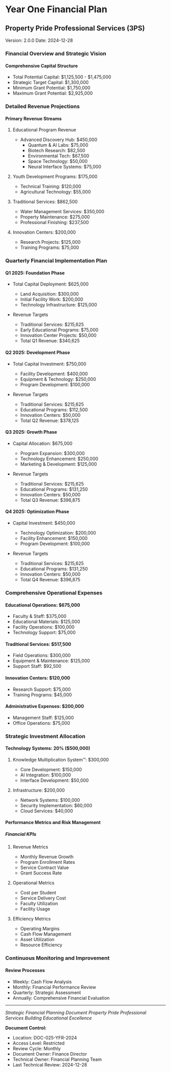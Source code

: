 # Year One Financial Plan
## Property Pride Professional Services (3PS)
Version: 2.0.0
Date: 2024-12-28

### Financial Overview and Strategic Vision

#### Comprehensive Capital Structure
- Total Potential Capital: $1,125,500 - $1,475,000
- Strategic Target Capital: $1,300,000
- Minimum Grant Potential: $1,750,000
- Maximum Grant Potential: $2,925,000

### Detailed Revenue Projections

#### Primary Revenue Streams
1. Educational Program Revenue
   - Advanced Discovery Hub: $450,000
     * Quantum & AI Labs: $75,000
     * Biotech Research: $82,500
     * Environmental Tech: $67,500
     * Space Technology: $50,000
     * Neural Interface Systems: $75,000

2. Youth Development Programs: $175,000
   - Technical Training: $120,000
   - Agricultural Technology: $55,000

3. Traditional Services: $862,500
   - Water Management Services: $350,000
   - Property Maintenance: $275,000
   - Professional Finishing: $237,500

4. Innovation Centers: $200,000
   - Research Projects: $125,000
   - Training Programs: $75,000

### Quarterly Financial Implementation Plan

#### Q1 2025: Foundation Phase
- Total Capital Deployment: $625,000
  * Land Acquisition: $300,000
  * Initial Facility Work: $200,000
  * Technology Infrastructure: $125,000

- Revenue Targets
  * Traditional Services: $215,625
  * Early Educational Programs: $75,000
  * Innovation Center Projects: $50,000
  * Total Q1 Revenue: $340,625

#### Q2 2025: Development Phase
- Total Capital Investment: $750,000
  * Facility Development: $400,000
  * Equipment & Technology: $250,000
  * Program Development: $100,000

- Revenue Targets
  * Traditional Services: $215,625
  * Educational Programs: $112,500
  * Innovation Centers: $50,000
  * Total Q2 Revenue: $378,125

#### Q3 2025: Growth Phase
- Capital Allocation: $675,000
  * Program Expansion: $300,000
  * Technology Enhancement: $250,000
  * Marketing & Development: $125,000

- Revenue Targets
  * Traditional Services: $215,625
  * Educational Programs: $131,250
  * Innovation Centers: $50,000
  * Total Q3 Revenue: $396,875

#### Q4 2025: Optimization Phase
- Capital Investment: $450,000
  * Technology Optimization: $200,000
  * Facility Enhancement: $150,000
  * Program Development: $100,000

- Revenue Targets
  * Traditional Services: $215,625
  * Educational Programs: $131,250
  * Innovation Centers: $50,000
  * Total Q4 Revenue: $396,875

### Comprehensive Operational Expenses

#### Educational Operations: $675,000
- Faculty & Staff: $375,000
- Educational Materials: $125,000
- Facility Operations: $100,000
- Technology Support: $75,000

#### Traditional Services: $517,500
- Field Operations: $300,000
- Equipment & Maintenance: $125,000
- Support Staff: $92,500

#### Innovation Centers: $120,000
- Research Support: $75,000
- Training Programs: $45,000

#### Administrative Expenses: $200,000
- Management Staff: $125,000
- Office Operations: $75,000

### Strategic Investment Allocation

#### Technology Systems: 20% ($500,000)
1. Knowledge Multiplication System™: $300,000
   - Core Development: $150,000
   - AI Integration: $100,000
   - Interface Development: $50,000

2. Infrastructure: $200,000
   - Network Systems: $100,000
   - Security Implementation: $60,000
   - Cloud Services: $40,000

#### Performance Metrics and Risk Management

##### Financial KPIs
1. Revenue Metrics
   - Monthly Revenue Growth
   - Program Enrollment Rates
   - Service Contract Value
   - Grant Success Rate

2. Operational Metrics
   - Cost per Student
   - Service Delivery Cost
   - Faculty Utilization
   - Facility Usage

3. Efficiency Metrics
   - Operating Margins
   - Cash Flow Management
   - Asset Utilization
   - Resource Efficiency

### Continuous Monitoring and Improvement

#### Review Processes
- Weekly: Cash Flow Analysis
- Monthly: Financial Performance Review
- Quarterly: Strategic Assessment
- Annually: Comprehensive Financial Evaluation

---

*Strategic Financial Planning Document*
*Property Pride Professional Services*
*Building Educational Excellence*

**Document Control:**
- Location: DOC-025-YFR-2024
- Access Level: Restricted
- Review Cycle: Monthly
- Document Owner: Finance Director
- Technical Owner: Financial Planning Team
- Last Technical Review: 2024-12-28